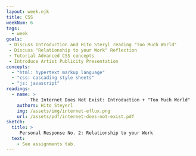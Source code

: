 ```yaml
---
layout: week.njk
title: CSS
weekNum: 6
tags:
  - week
goals:
 - Discuss Introduction and Hito Steryl reading "Too Much World"
 - Discuss "Relationship to your Work" Reflection
 - Tutorial Advanced CSS concepts
 - Introduce Artist Publicity Presentation
concepts:
  - "html: hypertext markup language"
  - "css: cascading style sheets"
  - "js: javascript"
readings: 
  - name: >
         The Internet Does Not Exist: Introduction + "Too Much World" 
    authors: Hito Steyerl 
    img: /assets/img/internet-eflux.png
    url: /assets/pdf/internet-does-not-exist.pdf
sketch:
  title: > 
     Personal Response No. 2: Relationship to your Work
  text:
    - See assignments tab. 
---
```

